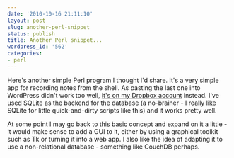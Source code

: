 ```yaml
---
date: '2010-10-16 21:11:10'
layout: post
slug: another-perl-snippet
status: publish
title: Another Perl snippet...
wordpress_id: '562'
categories:
- perl
---
```


Here's another simple Perl program I thought I'd share. It's a very simple app for recording notes from the shell. As pasting the last one into WordPress didn't work too well, [it's on my Dropbox account](http://dl.dropbox.com/u/5031/notable.pl) instead. I've used SQLite as the backend for the database (a no-brainer - I really like SQLite for little quick-and-dirty scripts like this) and it works pretty well.

At some point I may go back to this basic concept and expand on it a little - it would make sense to add a GUI to it, either by using a graphical toolkit such as Tk or turning it into a web app. I also like the idea of adapting it to use a non-relational database - something like CouchDB perhaps.
